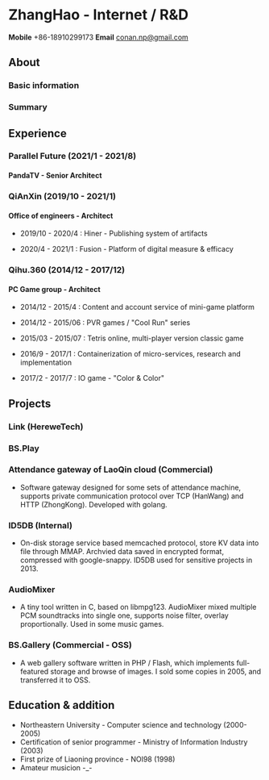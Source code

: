 # ZhangHao - Internet / R&D

**Mobile** +86-18910299173
**Email** [conan.np@gmail.com](mailto:conan.np@gmail.com)

## About

### Basic information

### Summary

## Experience

### Parallel Future (2021/1 - 2021/8)

#### PandaTV - Senior Architect

### QiAnXin (2019/10 - 2021/1)

#### Office of engineers - Architect

- 2019/10 - 2020/4 : Hiner - Publishing system of artifacts
  
- 2020/4 - 2021/1 : Fusion - Platform of digital measure & efficacy

### Qihu.360 (2014/12 - 2017/12)

#### PC Game group - Architect

- 2014/12 - 2015/4 : Content and account service of mini-game platform

- 2014/12 - 2015/06 : PVR games / "Cool Run" series

- 2015/03 - 2015/07 : Tetris online, multi-player version classic game

- 2016/9 - 2017/1 : Containerization of micro-services, research and implementation

- 2017/2 - 2017/7 : IO game - "Color & Color"

## Projects

### Link (HereweTech)

### BS.Play

### Attendance gateway of LaoQin cloud (Commercial)

- Software gateway designed for some sets of attendance machine, supports private communication protocol over TCP (HanWang) and HTTP (ZhongKong). Developed with golang.

### ID5DB (Internal)

- On-disk storage service based memcached protocol, store KV data into file through MMAP. Archvied data saved in encrypted format, compressed with google-snappy. ID5DB used for sensitive projects in 2013.

### AudioMixer

- A tiny tool written in C, based on libmpg123. AudioMixer mixed multiple PCM soundtracks into single one, supports noise filter, overlay proportionally. Used in some music games.

### BS.Gallery (Commercial - OSS)

- A web gallery software written in PHP / Flash, which implements full-featured storage and browse of images. I sold some copies in 2005, and transferred it to OSS.

## Education & addition

- Northeastern University - Computer science and technology (2000-2005)
- Certification of senior programmer - Ministry of Information Industry (2003)
- First prize of Liaoning province - NOI98 (1998)
- Amateur musicion -_-
